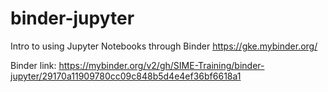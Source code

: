 # binder-jupyter
Intro to using Jupyter Notebooks through Binder
https://gke.mybinder.org/


Binder link: https://mybinder.org/v2/gh/SIME-Training/binder-jupyter/29170a11909780cc09c848b5d4e4ef36bf6618a1
